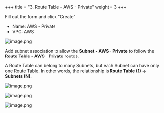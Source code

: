 +++
title = "3. Route Table - AWS - Private"
weight = 3
+++


Fill out the form and click "Create"

- Name: AWS - Private
- VPC: AWS

![image.png](/images/003-iii-setup-vpc-aws-resources/10-121315-image.png)


Add subnet association to allow the **Subnet - AWS - Private** to follow the **Route Table - AWS - Private** routes.


A Route Table can belong to many Subnets, but each Subnet can have only one Route Table.
In other words, the relationship is **Route Table (1) → Subnets (N)**.


![image.png](/images/003-iii-setup-vpc-aws-resources/10-201062-image.png)


![image.png](/images/003-iii-setup-vpc-aws-resources/10-565693-image.png)


![image.png](/images/003-iii-setup-vpc-aws-resources/10-933760-image.png)


